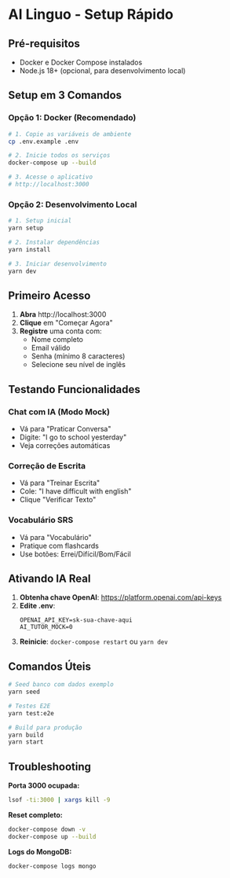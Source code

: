 # AI Linguo - Setup Rápido

## Pré-requisitos
- Docker e Docker Compose instalados
- Node.js 18+ (opcional, para desenvolvimento local)

## Setup em 3 Comandos

### Opção 1: Docker (Recomendado)
```bash
# 1. Copie as variáveis de ambiente
cp .env.example .env

# 2. Inicie todos os serviços
docker-compose up --build

# 3. Acesse o aplicativo
# http://localhost:3000
```

### Opção 2: Desenvolvimento Local
```bash
# 1. Setup inicial
yarn setup

# 2. Instalar dependências
yarn install

# 3. Iniciar desenvolvimento
yarn dev
```

## Primeiro Acesso

1. **Abra** http://localhost:3000
2. **Clique** em "Começar Agora"
3. **Registre** uma conta com:
   - Nome completo
   - Email válido
   - Senha (mínimo 8 caracteres)
   - Selecione seu nível de inglês

## Testando Funcionalidades

### Chat com IA (Modo Mock)
- Vá para "Praticar Conversa"
- Digite: "I go to school yesterday"
- Veja correções automáticas

### Correção de Escrita
- Vá para "Treinar Escrita" 
- Cole: "I have difficult with english"
- Clique "Verificar Texto"

### Vocabulário SRS
- Vá para "Vocabulário"
- Pratique com flashcards
- Use botões: Errei/Difícil/Bom/Fácil

## Ativando IA Real

1. **Obtenha chave OpenAI**: https://platform.openai.com/api-keys
2. **Edite .env**:
   ```
   OPENAI_API_KEY=sk-sua-chave-aqui
   AI_TUTOR_MOCK=0
   ```
3. **Reinicie**: `docker-compose restart` ou `yarn dev`

## Comandos Úteis

```bash
# Seed banco com dados exemplo
yarn seed

# Testes E2E
yarn test:e2e

# Build para produção
yarn build
yarn start
```

## Troubleshooting

**Porta 3000 ocupada:**
```bash
lsof -ti:3000 | xargs kill -9
```

**Reset completo:**
```bash
docker-compose down -v
docker-compose up --build
```

**Logs do MongoDB:**
```bash
docker-compose logs mongo
```